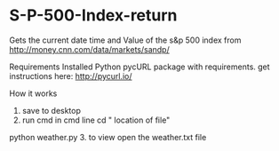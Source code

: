 # S-P-500-Index-return
Gets the current date time and Value of the s&amp;p 500 index from http://money.cnn.com/data/markets/sandp/ 

Requirements
Installed Python
pycURL package with requirements. get instructions here: http://pycurl.io/

How it works
1. save to desktop
2. run cmd in cmd line 
  cd " location of file"
  
  python weather.py
3. to view open the weather.txt file
